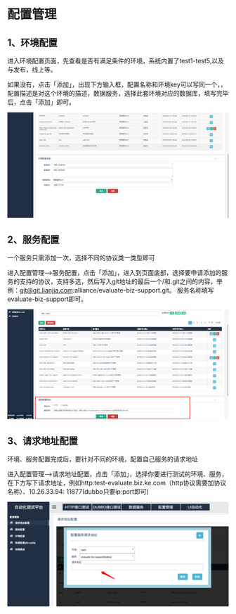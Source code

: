 # 配置管理
## 1、环境配置

进入环境配置页面，先查看是否有满足条件的环境，系统内置了test1-test5,以及与发布，线上等。

如果没有，点击「添加」，出现下方输入框，配置名称和环境key可以写同一个，，配置描述是对这个环境的描述，数据服务，选择此套环境对应的数据库，填写完毕后，点击「添加」即可。

![图片](/image/接口测试平台配置管理之环境配置.png)

## 2、服务配置
一个服务只需添加一次，选择不同的协议类一类型即可

进入配置管理-->服务配置，点击「添加」，进入到页面底部，选择要申请添加的服务的支持的协议，支持多选，然后写入git地址的最后一个/和.git之间的内容，举例：git@git.lianjia.com:alliance/evaluate-biz-support.git。 服务名称填写evaluate-biz-support即可。

![图片](/image/接口测试平台配置管理之服务配置.png)

## 3、请求地址配置
环境、服务配置完成后，要针对不同的环境，配置自己服务的请求地址

进入配置管理-->请求地址配置，点击「添加」，选择你要进行测试的环境、服务，在下方写下请求地址，例如http:test-evaluate.biz.ke.com（http协议需要加协议名称）、10.26.33.94: 11877(dubbo只要ip:port即可)

![图片](/image/接口测试平台配置管理之请求地址配置.png)

